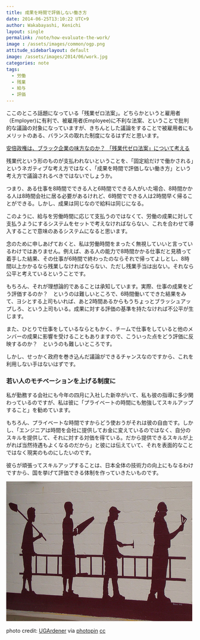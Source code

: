 ```yaml
---
title: 成果を時間で評価しない働き方
date: 2014-06-25T13:10:22 UTC+9
author: Wakabayashi, Kenichi
layout: single
permalink: /note/how-evaluate-the-work/
image : /assets/images/common/ogp.png
attitude_sidebarlayout: default
image: /assets/images/2014/06/work.jpg
categories: note
tags:
  - 労働
  - 残業
  - 給与
  - 評価
---
```

ここのところ話題になっている「残業ゼロ法案」。どちらかというと雇用者
（Employer)に有利で、被雇用者(Employee)に不利な法案、ということで批判的な議論の対象になっていますが、きちんとした議論をすることで被雇用者にもメリットのある、バランスの取れた制度になるはずだと思います。<br />

[安倍政権は、ブラック企業の味方なのか？ 「残業代ゼロ法案」について考える](http://bylines.news.yahoo.co.jp/konnoharuki/20140423-00034745/)

残業代という形のものが支払われないということを、「固定給だけで働かされる」というネガティブな考え方ではなく、「成果を時間で評価しない働き方」という考え方で議論されるべきではないでしょうか。

つまり、ある仕事を8時間でできる人と6時間でできる人がいた場合、8時間かかる人は8時間会社に居る必要があるけれど、6時間でできる人は2時間早く帰ることができる。しかし、成果は同じなので給料は同じになる。

このように、給与を労働時間に応じて支払うのではなくて、労働の成果に対して支払うようにするシステムをセットで考えなければならない、これを合わせて導入することで意味のあるシステムになると思います。

念のために申しあげておくと、私は労働時間をまったく無視していいと言っているわけではありません。例えば、ある人の能力で8時間かかる仕事だと見積って着手した結果、その仕事が6時間で終わったのならそれで帰ってよしとし、8時間以上かかるなら残業しなければならない、ただし残業手当は出ない。それなら公平と考えているということです。

もちろん、それが理想論的であることは承知しています。実際、仕事の成果をどう評価するのか？　というのは難しいところで、6時間働いてできた結果をみて、ヨシとする上司もいれば、あと2時間あるからもうちょっとブラッシュアップしろ、という上司もいる。成果に対する評価の基準を持たなければ不公平が生じます。

また、ひとりで仕事をしているならともかく、チームで仕事をしていると他のメンバーの成果に影響を受けることもありますので、こういった点をどう評価に反映するのか？　というのも難しいところです。

しかし、せっかく政府を巻き込んだ議論ができるチャンスなのですから、これを利用しない手はないはずです。

### 若い人のモチベーションを上げる制度に
私が勤務する会社にも今年の四月に入社した新卒がいて、私も彼の指導に多少関わっているのですが、私は彼に「プライベートの時間にも勉強してスキルアップすること」を勧めています。

もちろん、プライベートな時間ですからどう使おうがそれは彼の自由です。しかし、「エンジニアは時間を会社に提供してお金に変えているのではなく、自分のスキルを提供して、それに対する対価を得ている。だから提供できるスキルが上がれば当然待遇もよくなるのだから」と彼には伝えていて、それを表面的なことではなく現実のものにしたいのです。

彼らが頑張ってスキルアップすることは、日本全体の技術力の向上にもなるわけですから、国を挙げて評価できる体制を作っていきたいものです。

![work](/assets/images/2014/06/work.jpg)

photo credit: [UGArdener](http://www.flickr.com/photos/ugardener/2499663609/) via [photopin](http://photopin.com) [cc](http://creativecommons.org/licenses/by-nc/2.0/)
